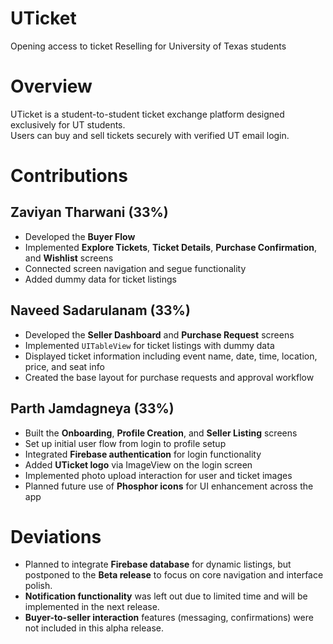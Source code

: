 # UTicket
Opening access to ticket Reselling for University of Texas students
# Overview
UTicket is a student-to-student ticket exchange platform designed exclusively for UT students.  
Users can buy and sell tickets securely with verified UT email login.
# **Contributions**

## Zaviyan Tharwani (33%)
- Developed the **Buyer Flow**
- Implemented **Explore Tickets**, **Ticket Details**, **Purchase Confirmation**, and **Wishlist** screens
- Connected screen navigation and segue functionality
- Added dummy data for ticket listings 

## Naveed Sadarulanam (33%)
- Developed the **Seller Dashboard** and **Purchase Request** screens
- Implemented `UITableView` for ticket listings with dummy data
- Displayed ticket information including event name, date, time, location, price, and seat info
- Created the base layout for purchase requests and approval workflow

## **Parth Jamdagneya (33%)**
- Built the **Onboarding**, **Profile Creation**, and **Seller Listing** screens  
- Set up initial user flow from login to profile setup  
- Integrated **Firebase authentication** for login functionality  
- Added **UTicket logo** via ImageView on the login screen  
- Implemented photo upload interaction for user and ticket images  
- Planned future use of **Phosphor icons** for UI enhancement across the app  

# Deviations
- Planned to integrate **Firebase database** for dynamic listings, but postponed to the **Beta release** to focus on core navigation and interface polish.
- **Notification functionality** was left out due to limited time and will be implemented in the next release.
- **Buyer-to-seller interaction** features (messaging, confirmations) were not included in this alpha release.

